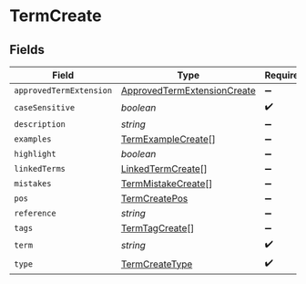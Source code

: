 # TermCreate


## Fields

| Field                                                                             | Type                                                                              | Required                                                                          | Description                                                                       |
| --------------------------------------------------------------------------------- | --------------------------------------------------------------------------------- | --------------------------------------------------------------------------------- | --------------------------------------------------------------------------------- |
| `approvedTermExtension`                                                           | [ApprovedTermExtensionCreate](../../models/shared/approvedtermextensioncreate.md) | :heavy_minus_sign:                                                                | N/A                                                                               |
| `caseSensitive`                                                                   | *boolean*                                                                         | :heavy_check_mark:                                                                | N/A                                                                               |
| `description`                                                                     | *string*                                                                          | :heavy_minus_sign:                                                                | N/A                                                                               |
| `examples`                                                                        | [TermExampleCreate](../../models/shared/termexamplecreate.md)[]                   | :heavy_minus_sign:                                                                | N/A                                                                               |
| `highlight`                                                                       | *boolean*                                                                         | :heavy_minus_sign:                                                                | N/A                                                                               |
| `linkedTerms`                                                                     | [LinkedTermCreate](../../models/shared/linkedtermcreate.md)[]                     | :heavy_minus_sign:                                                                | N/A                                                                               |
| `mistakes`                                                                        | [TermMistakeCreate](../../models/shared/termmistakecreate.md)[]                   | :heavy_minus_sign:                                                                | N/A                                                                               |
| `pos`                                                                             | [TermCreatePos](../../models/shared/termcreatepos.md)                             | :heavy_minus_sign:                                                                | N/A                                                                               |
| `reference`                                                                       | *string*                                                                          | :heavy_minus_sign:                                                                | N/A                                                                               |
| `tags`                                                                            | [TermTagCreate](../../models/shared/termtagcreate.md)[]                           | :heavy_minus_sign:                                                                | N/A                                                                               |
| `term`                                                                            | *string*                                                                          | :heavy_check_mark:                                                                | N/A                                                                               |
| `type`                                                                            | [TermCreateType](../../models/shared/termcreatetype.md)                           | :heavy_check_mark:                                                                | N/A                                                                               |